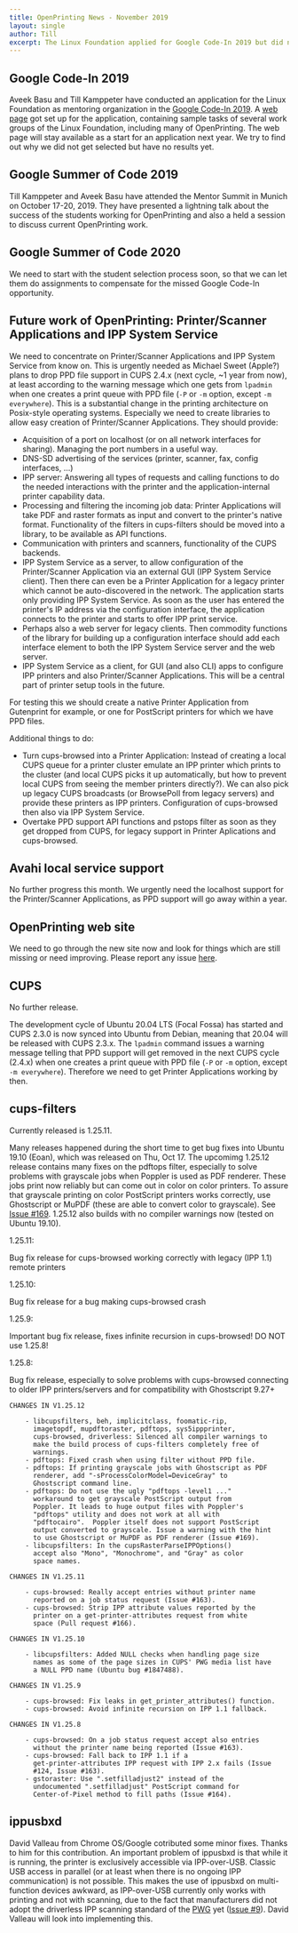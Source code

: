 ```yaml
---
title: OpenPrinting News - November 2019
layout: single
author: Till
excerpt: The Linux Foundation applied for Google Code-In 2019 but did not get selected, future work of OpenPrinting should concentrate in Printer/Scanner Applications and IPP System Service, CUPS 2.3.x in Ubuntu 20.04 LTS (Focal Fossa), cups-filters 1.25.11, for ippusbxd David Valleau will look into allowing classic USB access in parallel
---
```


## Google Code-In 2019
Aveek Basu and Till Kamppeter have conducted an application for the Linux Foundation as mentoring organization in the [Google Code-In 2019](https://codein.withgoogle.com/). A [web page](https://wiki.linuxfoundation.org/gsoc/google-code-in-2019) got set up for the application, containing sample tasks of several work groups of the Linux Foundation, including many of OpenPrinting. The web page will stay available as a start for an application next year.
We try to find out why we did not get selected but have no results yet.

## Google Summer of Code 2019
Till Kamppeter and Aveek Basu have attended the Mentor Summit in Munich on October 17-20, 2019. They have presented a lightning talk about the success of the students working for OpenPrinting and also a held a session to discuss current OpenPrinting work.

## Google Summer of Code 2020
We need to start with the student selection process soon, so that we can let them do assignments to compensate for the missed Google Code-In opportunity.

## Future work of OpenPrinting: Printer/Scanner Applications and IPP System Service
We need to concentrate on Printer/Scanner Applications and IPP System Service from know on. This is urgently needed as Michael Sweet (Apple?) plans to drop PPD file support in CUPS 2.4.x (next cycle, ~1 year from now), at least according to the warning message which one gets from `lpadmin` when one creates a print queue with PPD file (`-P` or `-m` option, except `-m everywhere`).
This is a substantial change in the printing architecture on Posix-style operating systems.
Especially we need to create libraries to allow easy creation of Printer/Scanner Applications. They should provide:
- Acquisition of a port on localhost (or on all network interfaces for sharing). Managing the port numbers in a useful way.
- DNS-SD advertising of the services (printer, scanner, fax, config interfaces, ...)
- IPP server: Answering all types of requests and calling functions to do the needed interactions with the printer and the application-internal printer capability data.
- Processing and filtering the incoming job data: Printer Applications will take PDF and raster formats as input and convert to the printer's native format. Functionality of the filters in cups-filters should be moved into a library, to be available as API functions.
- Communication with printers and scanners, functionality of the CUPS backends.
- IPP System Service as a server, to allow configuration of the Printer/Scanner Application via an external GUI (IPP System Service client). Then there can even be a Printer Application for a legacy printer which cannot be auto-discovered in the network. The application starts only providing IPP System Service. As soon as the user has entered the printer's IP address via the configuration interface, the application connects to the printer and starts to offer IPP print service.
- Perhaps also a web server for legacy clients. Then commodity functions of the library for building up a configuration interface should add each interface element to both the IPP System Service server and the web server.
- IPP System Service as a client, for GUI (and also CLI) apps to configure IPP printers and also Printer/Scanner Applications. This will be a central part of printer setup tools in the future.

For testing this we should create a native Printer Application from Gutenprint for example, or one for PostScript printers for which we have PPD files.

Additional things to do:
- Turn cups-browsed into a Printer Application: Instead of creating a local CUPS queue for a printer cluster emulate an IPP printer which prints to the cluster (and local CUPS picks it up automatically, but how to prevent local CUPS from seeing the member printers directly?). We can also pick up legacy CUPS broadcasts (or BrowsePoll from legacy servers) and provide these printers as IPP printers. Configuration of cups-browsed then also via IPP System Service.
- Overtake PPD support API functions and pstops filter as soon as they get dropped from CUPS, for legacy support in Printer Aplications and cups-browsed.

## Avahi local service support
No further progress this month.
We urgently need the localhost support for the Printer/Scanner Applications, as PPD support will go away within a year.

## OpenPrinting web site
We need to go through the new site now and look for things which are still missing or need improving. Please report any issue [here](https://github.com/OpenPrinting/openprinting.github.io/issues).

## CUPS

No further release.

The development cycle of Ubuntu 20.04 LTS (Focal Fossa) has started and CUPS 2.3.0 is now synced into Ubuntu from Debian, meaning that 20.04 will be released with CUPS 2.3.x.
The `lpadmin` command issues a warning message telling that PPD support will get removed in the next CUPS cycle (2.4.x) when one creates a print queue with PPD file (`-P` or `-m` option, except `-m everywhere`). Therefore we need to get Printer Applications working by then.

## cups-filters

Currently released is 1.25.11.

Many releases happened during the short time to get bug fixes into Ubuntu 19.10 (Eoan), which was released on Thu, Oct 17.
The upcomimg 1.25.12 release contains many fixes on the pdftops filter, especially to solve problems with grayscale jobs when Poppler is used as PDF renderer. These jobs print now reliably but can come out in color on color printers. To assure that grayscale printing on color PostScript printers works correctly, use Ghostscript or MuPDF (these are able to convert color to grayscale). See [Issue #169](https://github.com/OpenPrinting/cups-filters/issues/169). 1.25.12 also builds with no compiler warnings now (tested on Ubuntu 19.10).

1.25.11:

Bug fix release for cups-browsed working correctly with legacy (IPP 1.1) remote printers

1.25.10:

Bug fix release for a bug making cups-browsed crash

1.25.9:

Important bug fix release, fixes infinite recursion in cups-browsed! DO NOT use 1.25.8!

1.25.8:

Bug fix release, especially to solve problems with cups-browsed connecting to older IPP printers/servers and for compatibility with Ghostscript 9.27+

```
CHANGES IN V1.25.12

	- libcupsfilters, beh, implicitclass, foomatic-rip,
	  imagetopdf, mupdftoraster, pdftops, sys5ippprinter,
	  cups-browsed, driverless: Silenced all compiler warnings to
	  make the build process of cups-filters completely free of
	  warnings.
	- pdftops: Fixed crash when using filter without PPD file.
	- pdftops: If printing grayscale jobs with Ghostscript as PDF
	  renderer, add "-sProcessColorModel=DeviceGray" to
	  Ghostscript command line.
	- pdftops: Do not use the ugly "pdftops -level1 ..."
	  workaround to get grayscale PostScript output from
	  Poppler. It leads to huge output files with Poppler's
	  "pdftops" utility and does not work at all with
	  "pdftocairo".  Poppler itself does not support PostScript
	  output converted to grayscale. Issue a warning with the hint
	  to use Ghostscript or MuPDF as PDF renderer (Issue #169).
	- libcupsfilters: In the cupsRasterParseIPPOptions()
	  accept also "Mono", "Monochrome", and "Gray" as color
	  space names.

CHANGES IN V1.25.11

	- cups-browsed: Really accept entries without printer name
	  reported on a job status request (Issue #163).
	- cups-browsed: Strip IPP attribute values reported by the
	  printer on a get-printer-attributes request from white
	  space (Pull request #166).

CHANGES IN V1.25.10

	- libcupsfilters: Added NULL checks when handling page size
	  names as some of the page sizes in CUPS' PWG media list have
	  a NULL PPD name (Ubuntu bug #1847488).

CHANGES IN V1.25.9

	- cups-browsed: Fix leaks in get_printer_attributes() function.
	- cups-browsed: Avoid infinite recursion on IPP 1.1 fallback.

CHANGES IN V1.25.8

	- cups-browsed: On a job status request accept also entries
	  without the printer name being reported (Issue #163).
	- cups-browsed: Fall back to IPP 1.1 if a
	  get-printer-attributes IPP request with IPP 2.x fails (Issue
	  #124, Issue #163).
	- gstoraster: Use ".setfilladjust2" instead of the
	  undocumented ".setfilladjust" PostScript command for
	  Center-of-Pixel method to fill paths (Issue #164).
```

## ippusbxd
David Valleau from Chrome OS/Google cotributed some minor fixes. Thanks to him for this contribution.
An important problem of ippusbxd is that while it is running, the printer is exclusively accessible via IPP-over-USB. Classic USB access in parallel (or at least when there is no ongoing IPP communication) is not possible. This makes the use of ippusbxd on multi-function devices awkward, as IPP-over-USB currently only works with printing and not with scanning, due to the fact that manufacturers did not adopt the driverless IPP scanning standard of the [PWG](http://www.pwg.org/) yet ([Issue #9](https://github.com/OpenPrinting/ippusbxd/issues/9)). David Valleau will look into implementing this.
